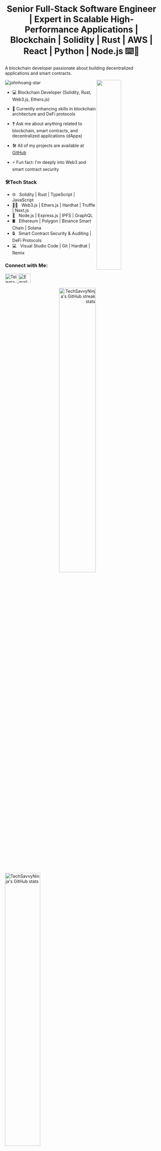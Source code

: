<h1 align="center">Senior Full-Stack Software Engineer | Expert in Scalable High-Performance Applications | Blockchain | Solidity | Rust | AWS | React | Python | Node.js ⌨️🚀</h1>

<p>A blockchain developer passionate about building decentralized applications and smart contracts.</p>
<img src="https://komarev.com/ghpvc/?username=johnhoang-star&label=Profile%20views&color=0e75b6&style=flat" alt="johnhoang-star" />

<img align="right" height="auto" width="40%" src="https://github.com/johnhoang-star/johnhoang-star/blob/main/images/coding.gif" />

- 💻 Blockchain Developer (Solidity, Rust, Web3.js, Ethers.js)

- 🏫 Currently enhancing skills in blockchain architecture and DeFi protocols

- ❓ Ask me about anything related to blockchain, smart contracts, and decentralized applications (dApps)

- 🛠 All of my projects are available at [GitHub](https://github.com/TechSavvyNinja/)

- ⚡ Fun fact: I'm deeply into Web3 and smart contract security

<h3>🛠Tech Stack</h3>

- 🌐 &nbsp; Solidity | Rust | TypeScript | JavaScript
- 👨‍💻 &nbsp; Web3.js | Ethers.js | Hardhat | Truffle | Next.js
- 🔧 &nbsp; Node.js | Express.js | IPFS | GraphQL
- 🛢 &nbsp; Ethereum | Polygon | Binance Smart Chain | Solana
- 🔒 &nbsp; Smart Contract Security & Auditing | DeFi Protocols
- 💻 &nbsp; Visual Studio Code | Git | Hardhat | Remix

<h3>Connect with Me:</h3>  
<p>  
  <a href="https://t.me/GalaxyOwner_Crypto" target="_blank">  
    <img src="https://upload.wikimedia.org/wikipedia/commons/8/82/Telegram_logo.svg" alt="Telegram" height="30" width="40" />  
  </a>  
  <a href="mailto:contact@higrowth.org" target="_blank">  
    <img src="https://upload.wikimedia.org/wikipedia/commons/7/7e/Gmail_icon_%282020%29.svg" alt="Email" height="30" width="40" />  
  </a>  
</p>  

<p align="right">
  <img width="49%" height="auto" src="https://streak-stats.demolab.com?user=TechSavvyNinja&theme=transparent" alt="TechSavvyNinja's GitHub streak stats" />
</p>

<p align="left">
  <img width="48%" height="auto" src="https://github-readme-stats.vercel.app/api?username=TechSavvyNinja&show_icons=true&hide_border=true" alt="TechSavvyNinja's GitHub stats" />
</p>

